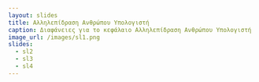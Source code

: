 ```yaml
---
layout: slides
title: Αλληλεπίδραση Ανθρώπου Υπολογιστή
caption: Διαφάνειες για το κεφάλαιο Αλληλεπίδραση Ανθρώπου Υπολογιστή
image_url: /images/sl1.png
slides:
  - sl2
  - sl3
  - sl4
---
```


